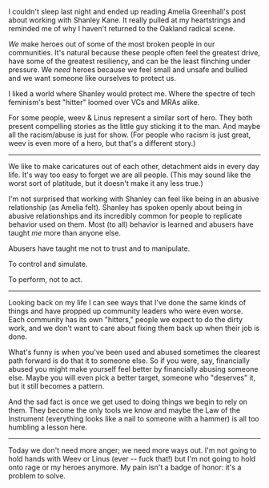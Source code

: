 I couldn't sleep last night and ended up reading Amelia Greenhall's post about working with Shanley Kane.  It really pulled at my heartstrings and reminded me of why I haven't returned to the Oakland radical scene.

_We_ make heroes out of some of the most broken people in our communities.  It's natural because these people often feel the greatest drive, have some of the greatest resiliency, and can be the least flinching under pressure.  We *need* heroes because we feel small and unsafe and bullied and we want someone like ourselves to protect us.

I liked a world where Shanley would protect me.  Where the spectre of tech feminism's best "hitter" loomed over VCs and MRAs alike.

For some people, weev & Linus represent a similar sort of hero.  They both present compelling stories as the little guy sticking it to the man. And maybe all the racism/abuse is just for show.  (For people who racism is just great, weev is even more of a hero, but that's a different story.)

---

We like to make caricatures out of each other, detachment aids in every day life.  It's way too easy to forget we are all people. (This may sound like the worst sort of platitude, but it doesn't make it any less true.)

I'm not surprised that working with Shanley can feel like being in an abusive relationship (as Amelia felt).  Shanley has spoken openly about being in abusive relationships and its incredibly common for people to replicate behavior used on them.  Most (to all) behavior is learned and abusers have taught _me_ more than anyone else.

Abusers have taught me not to trust and to manipulate.  

To control and simulate.  

To perform, not to act.

---

Looking back on my life I can see ways that I've done the same kinds of things and have propped up community leaders who were even worse.  Each community has its own "hitters," people we expect to do the dirty work, and we don't want to care about fixing them back up when their job is done.

What's funny is when you've been used and abused sometimes the clearest path forward is do that it to someone else.  So if you were, say, financially abused you might make yourself feel better by financially abusing someone else.  Maybe you will even pick a better target, someone who "deserves" it, but it still becomes a pattern.

And the sad fact is once we get used to doing things we begin to rely on them.  They become the only tools we know and maybe the Law of the Instrument (everything looks like a nail to someone with a hammer) is all too humbling a lesson here.

---

Today we don't need more anger; we need more ways out.  I'm not going to hold hands with Weev or Linus (ever -- fuck that!) but I'm not going to hold onto rage or my heroes anymore.  My pain isn't a badge of honor: it's a problem to solve.
